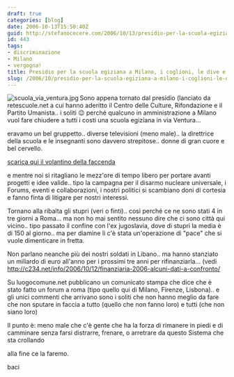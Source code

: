 ```yaml
---
draft: true
categories: [blog]
date: 2006-10-13T15:50:40Z
guid: http://stefanocecere.com/2006/10/13/presidio-per-la-scuola-egiziana-a-milano-i-coglioni-le-dive-e-le-bombe-nucleari/
id: 443
tags:
- discriminazione
- Milano
- vergogna!
title: Presidio per la scuola egiziana a Milano, i coglioni, le dive e le bombe nucleari
slug: /2006/10/presidio-per-la-scuola-egiziana-a-milano-i-coglioni-le-dive-e-le-bombe-nucleari/
---
```


<img align="left" alt="scuola_via_ventura.jpg" id="image444" title="scuola_via_ventura.jpg" src="http://stefanocecere.com/wp-content/uploads/sites/3/2006/10/scuola_via_ventura.jpg" />Sono appena tornato dal presidio (lanciato da retescuole.net a cui hanno aderitto il Centro delle Culture, Rifondazione e il Partito Umanista.. i soliti 😉 perché qualcuno in amministrazione a Milano vuol fare chiudere a tutti i costi una scuola egiziana in via Ventura…

eravamo un bel gruppetto.. diverse televisioni (meno male).. la direttrice della scuola e le insegnanti sono davvero strepitose.. donne di gran cuore e bel cervello.

<a target="_blank" href="http://www.retescuole.net/download/novembre2006/ventura.pdf">scarica qui il volantino della faccenda</a>

e mentre noi si ritagliano le mezz'ore di tempo libero per portare avanti progetti e idee valide.. tipo la campagna per il disarmo nucleare universale, i Forums, eventi e collaborazioni, i nostri politici si scambiano doni di cortesia e fanno finta di litigare per nostri interessi.
  
Tornano alla ribalta gli stupri (veri o finti).. così perché ce ne sono stati 4 in tre giorni a Roma… ma non ho mai sentito nessuno dire che ci sono città qui vicino.. tipo passato il confine con l'ex jugoslavia, dove di stupri la media è di 150 al giorno.. ma per diamine lì c'è stata un'operazione di "pace" che si vuole dimenticare in fretta.

Non parlano neanche più dei nostri soldati in Libano.. ma hanno stanziato un miliardo di euro all'anno per i prossimi tre anni per rifinanziarla… (vedi <a target="_blank" href="http://c234.net/info/2006/10/12/finanziaria-2006-alcuni-dati-a-confronto/">http://c234.net/info/2006/10/12/finanziaria-2006-alcuni-dati-a-confronto/</a>

Su luogocomune.net pubblicano un comunicato stampa che dice che è stato fatto un forum a roma (tipo quello qui di Milano, Firenze, Lisbona).. e gli unici commenti che arrivano sono i soliti che non hanno meglio da fare che non sputare in faccia a tutto (quello che non fanno loro) e tutti (che non siano loro)

Il punto è: meno male che c'è gente che ha la forza di rimanere in piedi e di camminare senza farsi distrarre, frenare, o arretrare da questo Sistema che sta crollando
  
alla fine ce la faremo.

baci